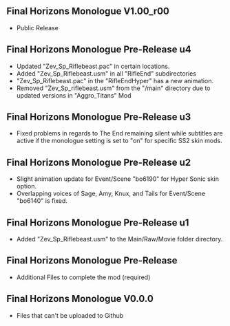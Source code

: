 ## Final Horizons Monologue V1.00_r00
- Public Release

## Final Horizons Monologue Pre-Release u4
- Updated "Zev_Sp_Riflebeast.pac" in certain locations.
- Added "Zev_Sp_Riflebeast.usm" in all "RifleEnd" subdirectories
- "Zev_Sp_Riflebeast.pac" in the "RifleEndHyper" has a new animation.
- Removed "Zev_Sp_riflebeast.usm" from the "/main" directory due to updated versions in "Aggro_Titans" Mod

## Final Horizons Monologue Pre-Release u3
- Fixed problems in regards to The End remaining silent while subtitles are active if the monologue setting is set to "on" for specific SS2 skin mods.

## Final Horizons Monologue Pre-Release u2
- Slight animation update for Event/Scene "bo6190" for Hyper Sonic skin option.
- Overlapping voices of Sage, Amy, Knux, and Tails for Event/Scene "bo6140" is fixed.

## Final Horizons Monologue Pre-Release u1
- Added "Zev_Sp_Riflebeast.usm" to the Main/Raw/Movie folder directory.

## Final Horizons Monologue Pre-Release
- Additional Files to complete the mod (required)

## Final Horizons Monologue V0.0.0
-  Files that can't be uploaded to Github
